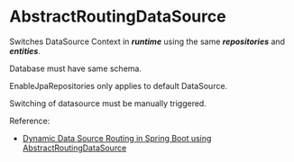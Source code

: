 # AbstractRoutingDataSource

Switches DataSource Context in **_runtime_** using the same **_repositories_** and _**entities**_.

Database must have same schema.

EnableJpaRepositories only applies to default DataSource.

Switching of datasource must be manually triggered.

Reference:

- [Dynamic Data Source Routing in Spring Boot using AbstractRoutingDataSource](
  https://attyuttam.medium.com/dynamic-data-source-routing-using-abstractroutingdatasource-in-spring-boot-d6dbdd644072
  )